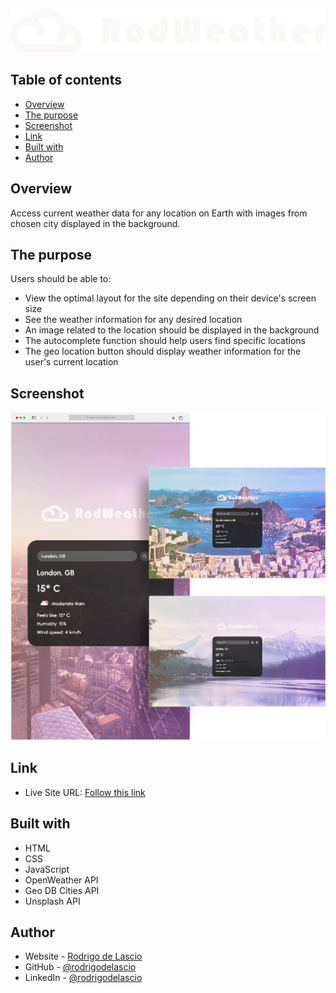 ![](./RodWeatherApp/images/rodWeatherLogo.png)

## Table of contents

- [Overview](#overview)
- [The purpose](#the-challenge)
- [Screenshot](#screenshot)
- [Link](#links)
- [Built with](#built-with)
- [Author](#author)

## Overview

Access current weather data for any location on Earth with images from chosen city displayed in the background.

## The purpose

Users should be able to:

- View the optimal layout for the site depending on their device's screen size
- See the weather information for any desired location
- An image related to the location should be displayed in the background
- The autocomplete function should help users find specific locations
- The geo location button should display weather information for the user's current location

## Screenshot

![](./RodWeatherApp/images/rodWeatherShowcase.png)

## Link

- Live Site URL: [Follow this link](https://rodrigodelascio.github.io/RodWeather/)

## Built with

- HTML
- CSS
- JavaScript
- OpenWeather API
- Geo DB Cities API
- Unsplash API

## Author

- Website - [Rodrigo de Lascio](https://rodrigodelascio.co.uk/)
- GitHub - [@rodrigodelascio](https://github.com/rodrigodelascio)
- LinkedIn - [@rodrigodelascio](https://www.linkedin.com/in/rodrigo-de-lascio/)
